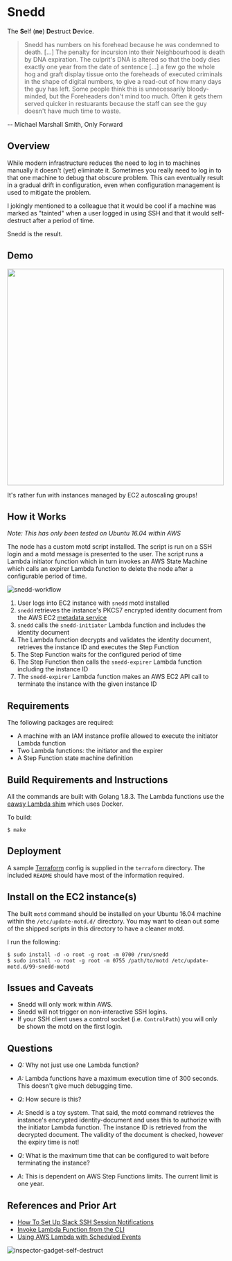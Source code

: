 # Snedd

The **S**elf (**ne**) **D**estruct **D**evice.

> Snedd has numbers on his forehead because he was condemned to death. [...]
> The penalty for incursion into their Neighbourhood is death by DNA
> expiration. The culprit's DNA is altered so that the body dies exactly one
> year from the date of sentence [...] a few go the whole hog and graft
> display tissue onto the foreheads of executed criminals in the shape of
> digital numbers, to give a read-out of how many days the guy has left.
> Some people think this is unnecessarily bloody-minded, but the Foreheaders
> don't mind too much. Often it gets them served quicker in restuarants
> because the staff can see the guy doesn't have much time to waste.

 -- Michael Marshall Smith, Only Forward

## Overview

While modern infrastructure reduces the need to log in to machines manually
it doesn't (yet) eliminate it. Sometimes you really need to log in to that
one machine to debug that obscure problem. This can eventually result in a
gradual drift in configuration, even when configuration management is used
to mitigate the problem.

I jokingly mentioned to a colleague that it would be cool if a machine was
marked as "tainted" when a user logged in using SSH and that it would
self-destruct after a period of time.

Snedd is the result.

## Demo

[<img src="https://asciinema.org/a/DmSOXSVtlKPO2JrbU4PmB6IQe.png" width="500">](https://asciinema.org/a/DmSOXSVtlKPO2JrbU4PmB6IQe)

It's rather fun with instances managed by EC2 autoscaling groups!

## How it Works

*Note: This has only been tested on Ubuntu 16.04 within AWS*

The node has a custom motd script installed. The script is run on a SSH
login and a motd message is presented to the user. The script runs a Lambda
initiator function which in turn invokes an AWS State Machine which calls an
expirer Lambda function to delete the node after a configurable period of
time.

![snedd-workflow](https://user-images.githubusercontent.com/112317/28386816-cfccde80-6c9a-11e7-919a-7506476beeec.png)

 1. User logs into EC2 instance with `snedd` motd installed
 1. `snedd` retrieves the instance's PKCS7 encrypted identity document from
    the AWS EC2 [metadata service](https://docs.aws.amazon.com/AWSEC2/latest/UserGuide/ec2-instance-metadata.html)
 1. `snedd` calls the `snedd-initiator` Lambda function and includes the
    identity document
 1. The Lambda function decrypts and validates the identity document,
    retrieves the instance ID and executes the Step Function
 1. The Step Function waits for the configured period of time
 1. The Step Function then calls the `snedd-expirer` Lambda function
    including the instance ID
 1. The `snedd-expirer` Lambda function makes an AWS EC2 API call to
    terminate the instance with the given instance ID

## Requirements

The following packages are required:
 * A machine with an IAM instance profile allowed to execute the initiator
   Lambda function
 * Two Lambda functions: the initiator and the expirer
 * A Step Function state machine definition

## Build Requirements and Instructions

All the commands are built with Golang 1.8.3. The Lambda functions use the
[eawsy Lambda shim](https://github.com/eawsy/aws-lambda-go-shim) which uses
Docker.

To build:
```
$ make
```

## Deployment

A sample [Terraform](https://www.terraform.io/) config is supplied in the
`terraform` directory. The included `README` should have most of the
information required.

## Install on the EC2 instance(s)

The built `motd` command should be installed on your Ubuntu 16.04 machine
within the `/etc/update-motd.d/` directory. You may want to clean out some
of the shipped scripts in this directory to have a cleaner motd.

I run the following:
```
$ sudo install -d -o root -g root -m 0700 /run/snedd
$ sudo install -o root -g root -m 0755 /path/to/motd /etc/update-motd.d/99-snedd-motd
```

## Issues and Caveats

 * Snedd will only work within AWS.
 * Snedd will not trigger on non-interactive SSH logins.
 * If your SSH client uses a control socket (i.e. `ControlPath`) you will
   only be shown the motd on the first login.

## Questions

 * *Q:* Why not just use one Lambda function?
 * *A:* Lambda functions have a maximum execution time of 300 seconds. This
   doesn't give much debugging time.

 * *Q*: How secure is this?
 * *A*: Snedd is a toy system. That said, the motd command retrieves the
   instance's encrypted identity-document and uses this to authorize with
   the initiator Lambda function. The instance ID is retrieved from the
   decrypted document. The validity of the document is checked, however the
   expiry time is not!

 * *Q*: What is the maximum time that can be configured to wait before
   terminating the instance?
 * *A*: This is dependent on AWS Step Functions limits. The current limit is
   one year.

## References and Prior Art

 * [How To Set Up Slack SSH Session Notifications](http://www.ryanbrink.com/slack-ssh-session-notifications/)
 * [Invoke Lambda Function from the CLI](http://docs.aws.amazon.com/lambda/latest/dg/with-userapp-walkthrough-custom-events-invoke.html)
 * [Using AWS Lambda with Scheduled Events](http://docs.aws.amazon.com/lambda/latest/dg/with-scheduled-events.html)

![inspector-gadget-self-destruct](https://cloud.githubusercontent.com/assets/112317/24335641/0ecabbf4-123f-11e7-96f7-8f873c2e1a6c.gif)
